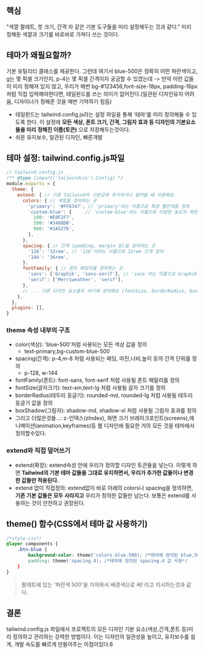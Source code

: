 ## 핵심
"색깔 팔레트, 붓 크기, 간격 자 같은 기본 도구들을 미리 설정해두는 것과 같다."
미리 정해둔 색깔과 크기를 바로바로 가져다 쓰는 것이다.

## 테마가 왜필요할까?
기본 유틸리티 클래스를 제공한다. 그런데 여기서 blue-500은 정확히 어떤 파란색이고, g는 몇 픽셀 크기인지, p-4는 몇 픽셀 간격이지 궁금할 수 있겠는데
-> 만약 이런 값들이 미리 정해져 있지 않고, 우리가 매번 bg-#123456,font-size-18px, padding-16px 처럼 직접 입력해야한다면, 테일윈드를 쓰는 의미가 없어진다.(일관된 디자인유지 어려움, 디자이너가 정해준 것을 매번 기억하기 힘듬)

- 테일윈드는 tailwind.config.js라는 설정 파일을 통해 '테마'를 미리 정의해둘 수 있도록 한다. 이 설정에 **모든 색상, 폰트 크기, 간격, 그림자 효과 등 디자인의 기본요소들을 미리 정해진 이름(토큰)** 으로 저장해두는것이다.
- 쉬운 유지보수, 일관된 디자인, 빠른개발

## 테마 설정: tailwind.config.js파일
```JavaScript
// tailwind.config.js
/** @type {import('tailwindcss').Config} */
module.exports = {
  theme: {
    extend: { // 기존 Tailwind의 기본값에 추가하거나 덮어쓸 때 사용해요.
      colors: { // 색깔을 정의하는 곳
        'primary': '#FF6347', // 'primary'라는 이름으로 특정 빨간색을 정의
        'custom-blue': {     // 'custom-blue'라는 이름으로 다양한 농도의 파란색 정의
          100: '#E0F2F7',
          500: '#3498DB',
          900: '#1A5276',
        },
      },
      spacing: { // 간격 (padding, margin 등)을 정의하는 곳
        '128': '32rem', // '128'이라는 이름으로 32rem 간격 정의
        '144': '36rem',
      },
      fontFamily: { // 폰트 패밀리를 정의하는 곳
        'sans': ['Graphik', 'sans-serif'], // 'sans'라는 이름으로 Graphik 폰트 정의
        'serif': ['Merriweather', 'serif'],
      },
      // ... 다른 디자인 요소들도 여기에 정의해요 (fontSize, borderRadius, boxShadow 등)
    },
  },
  plugins: [],
}
```

### **theme 속성 내부의 구조**
- color(색상): 'blue-500'처럼 사용되는 모든 색상 값을 정의
	- text-primary,bg-custom-blue-500
- spacing(간격): p-4,m-8 처럼 사용되는 패딩, 마진,너비,높이 등의 간격 단위를 정의
	- p-128, w-144
- fontFamily(폰트): font-sans, font-serif 처럼 사용될 폰트 패밀리를 정의
- fontSize(글자크기): text-sm,text-lg 처럼 사용될 글자 크기를 정의
- borderRadius(테두리 둥글기): rounded-md, rounded-lg 처럼 사용될 테두리 둥글기 값을 정의
- boxShadow(그림자): shadow-md, shadow-xl 처럼 사용될 그림자 효과를 정의
- 그리고 더많은것들...: z-인덱스(zIndex), 화면 크기 브레이크포인트(screens),애니메이션(animation,keyframes)등 웹 디자인에 필요한 거의 모든 것을 테마에서 정의할수있다.

### **extend와 직접 덮어쓰기**
- extend(확장): extend속성 안에 우리가 정의할 디자인 토큰들을 넣는다. 이렇게 하면 **Tailwind의 기본 테마 값들을 그대로 유지하면서, 우리가 추가한 값들이나 변경한 값들만 적용된다.**
- extend 없이 직접정의: extend없이 바로 아래의 colors나 spacing을 정의하면, **기존 기본 값들은 모두 사라지고** 우리가 정의한 값들만 남는다. 보통은 extend를 사용하는 것이 안전하고 권장된다.

## **theme() 함수(CSS에서 테마 값 사용하기)**
```CSS
/*style.css*/
@layer components {
	.btn-blue {
		background-color: theme('colors.blue.500); /*테마에 정의된 blue.500 색상 사용*/
		padding: theme('spacing.4); /*테마에 정의된 spacing.4 값 사용*/
	}
}
```
> 팔레트에 있는 '파란색 500'을 가져와서 배경색으로 써! 라고 지시하는것과 같다.

## 결론
tailwind.config.js 파일에서 프로젝트의 모든 디자인 기본 요소(색상,간격,폰트 등)미리 정의하고 관리하는 강력한 방법이다. 이는 디자인의 일관성을 높이고, 유지보수를 쉽게, 개발 속도를 빠르게 만들어주는 이점이있다.6 